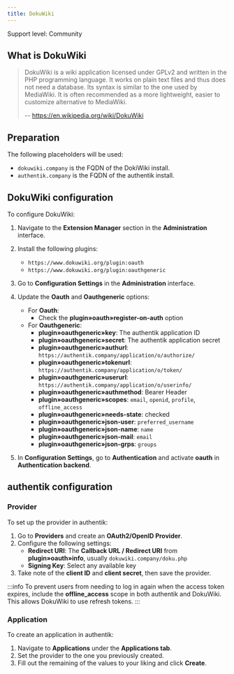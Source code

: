 ```yaml
---
title: DokuWiki
---
```


<span class="badge badge--secondary">Support level: Community</span>

## What is DokuWiki

> DokuWiki is a wiki application licensed under GPLv2 and written in the PHP programming language. It works on plain text files and thus does not need a database. Its syntax is similar to the one used by MediaWiki. It is often recommended as a more lightweight, easier to customize alternative to MediaWiki.
>
> -- https://en.wikipedia.org/wiki/DokuWiki

## Preparation

The following placeholders will be used:
- `dokuwiki.company` is the FQDN of the DokiWiki install.
- `authentik.company` is the FQDN of the authentik install.

## DokuWiki configuration

To configure DokuWiki:

1. Navigate to the **Extension Manager** section in the **Administration** interface.
2. Install the following plugins:
   - `https://www.dokuwiki.org/plugin:oauth`
   - `https://www.dokuwiki.org/plugin:oauthgeneric`

3. Go to **Configuration Settings** in the **Administration** interface.
4. Update the **Oauth** and **Oauthgeneric** options:
   - For **Oauth**:
     - Check the **plugin»oauth»register-on-auth** option
   - For **Oauthgeneric**:
     - **plugin»oauthgeneric»key**: The authentik application ID
     - **plugin»oauthgeneric»secret**: The authentik application secret
     - **plugin»oauthgeneric»authurl**: `https://authentik.company/application/o/authorize/`
     - **plugin»oauthgeneric»tokenurl**: `https://authentik.company/application/o/token/`
     - **plugin»oauthgeneric»userurl**: `https://authentik.company/application/o/userinfo/`
     - **plugin»oauthgeneric»authmethod**: Bearer Header
     - **plugin»oauthgeneric»scopes**: `email`, `openid`, `profile`, `offline_access`
     - **plugin»oauthgeneric»needs-state**: checked
     - **plugin»oauthgeneric»json-user**: `preferred_username`
     - **plugin»oauthgeneric»json-name**: `name`
     - **plugin»oauthgeneric»json-mail**: `email`
     - **plugin»oauthgeneric»json-grps**: `groups`

5. In **Configuration Settings**, go to **Authentication** and activate **oauth** in **Authentication backend**.

## authentik configuration

### Provider

To set up the provider in authentik:

1. Go to **Providers** and create an **OAuth2/OpenID Provider**.
2. Configure the following settings:
   - **Redirect URI**: The **Callback URL / Redirect URI** from **plugin»oauth»info**, usually `dokuwiki.company/doku.php`
   - **Signing Key**: Select any available key
3. Take note of the **client ID** and **client secret**, then save the provider.

:::info
To prevent users from needing to log in again when the access token expires, include the **offline_access** scope in both authentik and DokuWiki. This allows DokuWiki to use refresh tokens.
:::

### Application

To create an application in authentik:

1. Navigate to **Applications** under the **Applications tab**.
2. Set the provider to the one you previously created.
3. Fill out the remaining of the values to your liking and click **Create**.
